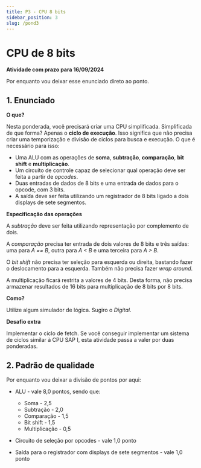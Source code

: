```yaml
---
title: P3 - CPU 8 bits
sidebar_position: 3
slug: /pond3
---
```


# CPU de 8 bits

**Atividade com prazo para 16/09/2024**

Por enquanto vou deixar esse enunciado direto ao ponto.

## 1. Enunciado

**O que?**

Nesta ponderada, você precisará criar uma CPU simplificada. Simplificada de que
forma? Apenas o **ciclo de execução**. Isso significa que não precisa criar uma
temporização e divisão de ciclos para busca e execução. O que é necessário para
isso:

* Uma ALU com as operações de **soma**, **subtração**, **comparação**, **bit
  shift** e **multiplicação**.
* Um circuito de controle capaz de selecionar qual operação deve ser feita a
  partir de *opcodes*.
* Duas entradas de dados de 8 bits e uma entrada de dados para o opcode, com 3
  bits.
* A saída deve ser feita utilizando um registrador de 8 bits ligado a dois
  displays de sete segmentos.

**Especificação das operações**

A *subtração* deve ser feita utilizando representação por complemento de dois.

A *comparação* precisa ter entrada de dois valores de 8 bits e três saídas: uma
para *A == B*, outra para *A < B* e uma terceira para *A > B*.

O *bit shift* não precisa ter seleção para esquerda ou direita, bastando fazer
o deslocamento para a esquerda. Também não precisa fazer *wrap around*.

A multiplicação ficará restrita a valores de 4 bits. Desta forma, não precisa
armazenar resultados de 16 bits para multiplicação de 8 bits por 8 bits.

**Como?**

Utilize algum simulador de lógica. Sugiro o *Digital*.

**Desafio extra**

Implementar o ciclo de fetch. Se você conseguir implementar um sistema de
ciclos similar à CPU SAP I, esta atividade passa a valer por duas ponderadas.

## 2. Padrão de qualidade

Por enquanto vou deixar a divisão de pontos por aqui:

* ALU - vale 8,0 pontos, sendo que:
    * Soma - 2,5
    * Subtração - 2,0
    * Comparação - 1,5
    * Bit shift - 1,5
    * Multiplicação - 0,5 

* Circuito de seleção por opcodes - vale 1,0 ponto

* Saída para o registrador com displays de sete segmentos - vale 1,0 ponto
